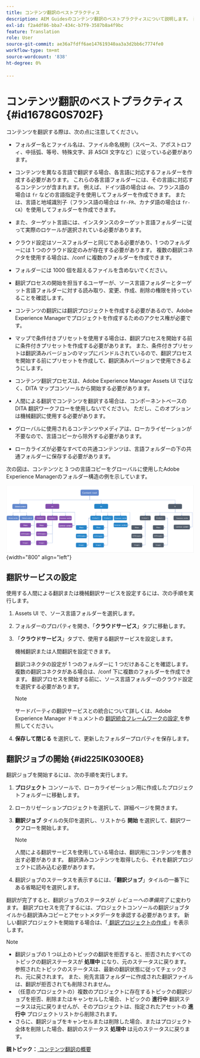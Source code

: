 ```yaml
---
title: コンテンツ翻訳のベストプラクティス
description: AEM Guidesのコンテンツ翻訳のベストプラクティスについて説明します。 翻訳サービスの設定方法、新しい翻訳プロジェクトの作成方法、翻訳ジョブの開始方法について説明します。
exl-id: f2a4df86-bba7-434c-b7f9-3587b8a4f9bc
feature: Translation
role: User
source-git-commit: ae36a7fdff6ae147619340aa3a3d2bb6c7774fe0
workflow-type: tm+mt
source-wordcount: '838'
ht-degree: 0%

---
```


# コンテンツ翻訳のベストプラクティス {#id1678G0S702F}

コンテンツを翻訳する際は、次の点に注意してください。

- フォルダー名とファイル名は、ファイル命名規則（スペース、アポストロフィ、中括弧、等号、特殊文字、非 ASCII 文字など）に従っている必要があります。

- コンテンツを異なる言語で翻訳する場合、各言語に対応するフォルダーを作成する必要があります。 これらの各言語フォルダーには、その言語に対応するコンテンツが含まれます。 例えば、ドイツ語の場合は `de`、フランス語の場合は `fr` などの言語指定子を使用してフォルダーを作成できます。 または、言語と地域識別子（フランス語の場合は `fr-FR`、カナダ語の場合は `fr-CA`）を使用してフォルダーを作成できます。
- また、ターゲット言語には、インスタンスのターゲット言語フォルダーに従って実際のロケールが選択されている必要があります。
- クラウド設定はソースフォルダーと同じである必要があり、1 つのフォルダーには 1 つのクラウド設定のみが存在する必要があります。 複数の翻訳コネクタを使用する場合は、/conf に複数のフォルダーを作成できます。
- フォルダーには 1000 個を超えるファイルを含めないでください。
- 翻訳プロセスの開始を担当するユーザーが、ソース言語フォルダーとターゲット言語フォルダーに対する読み取り、変更、作成、削除の権限を持っていることを確認します。
- コンテンツの翻訳には翻訳プロジェクトを作成する必要があるので、Adobe Experience Managerでプロジェクトを作成するためのアクセス権が必要です。
- マップで条件付きプリセットを使用する場合は、翻訳プロセスを開始する前に条件付きプリセットを作成する必要があります。 また、条件付きプリセットは翻訳済みバージョンのマップにバンドルされているので、翻訳プロセスを開始する前にプリセットを作成して、翻訳済みバージョンで使用できるようにします。
- コンテンツ翻訳プロセスは、Adobe Experience Manager Assets UI ではなく、DITA マップコンソールから開始する必要があります。
- 人間による翻訳でコンテンツを翻訳する場合は、コンポーネントベースの DITA 翻訳ワークフローを使用しないでください。 ただし、このオプションは機械翻訳に使用する必要があります。
- グローバルに使用されるコンテンツやメディアは、ローカライゼーションが不要なので、言語コピーから除外する必要があります。
- ローカライズが必要なすべての共通コンテンツは、言語フォルダーの下の共通フォルダーに保存する必要があります。

次の図は、コンテンツと 3 つの言語コピーをグローバルに使用したAdobe Experience Managerのフォルダー構造の例を示しています。

![](images/aem-directory_structure.png){width="800" align="left"}

## 翻訳サービスの設定

使用する人間による翻訳または機械翻訳サービスを設定するには、次の手順を実行します。

1. Assets UI で、ソース言語フォルダーを選択します。

1. フォルダーのプロパティを開き、「**クラウドサービス**」タブに移動します。

1. 「**クラウドサービス**」タブで、使用する翻訳サービスを設定します。

   機械翻訳または人間翻訳を設定できます。

   翻訳コネクタの設定が 1 つのフォルダーに 1 つだけあることを確認します。 複数の翻訳コネクタがある場合は、/conf 下に複数のフォルダーを作成できます。 翻訳プロセスを開始する前に、ソース言語フォルダーのクラウド設定を選択する必要があります。

   >[!NOTE]
   >
   > サードパーティの翻訳サービスとの統合について詳しくは、Adobe Experience Manager ドキュメントの [ 翻訳統合フレームワークの設定 ](https://experienceleague.adobe.com/docs/experience-manager-cloud-service/sites/administering/reusing-content/translation/integration-framework.html?lang=en) を参照してください。

1. **保存して閉じる** を選択して、更新したフォルダープロパティを保存します。


## 翻訳ジョブの開始 {#id225IK030OE8}

翻訳ジョブを開始するには、次の手順を実行します。

1. **プロジェクト** コンソールで、ローカライゼーション用に作成したプロジェクトフォルダーに移動します。

1. ローカリゼーションプロジェクトを選択して、詳細ページを開きます。

1. **翻訳ジョブ** タイルの矢印を選択し、リストから **開始** を選択して、翻訳ワークフローを開始します。

   >[!NOTE]
   >
   > 人間による翻訳サービスを使用している場合は、翻訳用にコンテンツを書き出す必要があります。 翻訳済みコンテンツを取得したら、それを翻訳プロジェクトに読み込む必要があります。

1. 翻訳ジョブのステータスを表示するには、「**翻訳ジョブ**」タイルの一番下にある省略記号を選択します。


翻訳が完了すると、翻訳ジョブのステータスが *レビューへの準備完了* に変わります。 翻訳プロセスを完了するには、プロジェクトコンソールの翻訳ジョブタイルから翻訳済みコピーとアセットメタデータを承認する必要があります。 新しい翻訳プロジェクトを開始する場合は、「[ 翻訳プロジェクトの作成 ](translate-documents-web-editor.md#create-a-translation-project)」を表示します。

>[!NOTE]
>
>- 翻訳ジョブの 1 つ以上のトピックの翻訳を拒否すると、拒否されたすべてのトピックの翻訳ステータスが **処理中** になり、元のステータスに戻ります。 参照されたトピックのステータスは、最新の翻訳状態に従ってチェックされ、元に戻されます。 また、宛先言語フォルダーに作成された翻訳ファイルは、翻訳が拒否されても削除されません。
>- （任意のプロジェクトの）複数のプロジェクトに存在するトピックの翻訳ジョブを拒否、削除またはキャンセルした場合、トピックの **進行中** 翻訳ステータスは元に戻りませんが、そのプロジェクトは、指定されたアセットの **進行中** プロジェクトリストから削除されます。
>- さらに、翻訳ジョブをキャンセルまたは削除した場合、またはプロジェクト全体を削除した場合、翻訳のステータス **処理中** は元のステータスに戻ります。

**親トピック：**[ コンテンツ翻訳の概要 ](translation.md)
